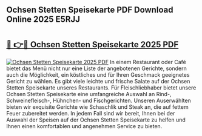 ## Ochsen Stetten Speisekarte PDF Download Online 2025 E5RJJ

# <h2><a href="http://gca64l.nevu.top/?p=Ochsen+Stetten+Speisekarte">🔗 👉🔴 Ochsen Stetten Speisekarte 2025 PDF</a></h2>

[![Ochsen Stetten Speisekarte 2025 PDF](https://i.imgur.com/dBaPXMq.png)](http://gca64l.nevu.top/?p=Ochsen+Stetten+Speisekarte)
In einem Restaurant oder Café bietet das Menü nicht nur eine Liste der angebotenen Gerichte, sondern auch die Möglichkeit, ein köstliches und für Ihren Geschmack geeignetes Gericht zu wählen. Es gibt viele leichte und frische Salate auf der Ochsen Stetten Speisekarte unseres Restaurants. Für Fleischliebhaber bietet unsere Ochsen Stetten Speisekarte eine umfangreiche Auswahl an Rind-, Schweinefleisch-, Hühnchen- und Fischgerichten. Unseren Auserwählten bieten wir exquisite Gerichte wie Schaschlik und Steak an, die auf fettem Feuer zubereitet werden. In jedem Fall sind wir bereit, Ihnen bei der Auswahl der Speisen auf der Ochsen Stetten Speisekarte zu helfen und Ihnen einen komfortablen und angenehmen Service zu bieten.
